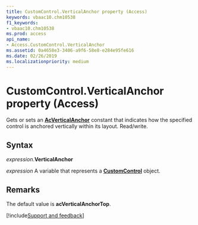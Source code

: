 ```yaml
---
title: CustomControl.VerticalAnchor property (Access)
keywords: vbaac10.chm10538
f1_keywords:
- vbaac10.chm10538
ms.prod: access
api_name:
- Access.CustomControl.VerticalAnchor
ms.assetid: 0a4658e3-3406-a9f6-58e8-e284e95fe616
ms.date: 02/26/2019
ms.localizationpriority: medium
---
```



# CustomControl.VerticalAnchor property (Access)

Gets or sets an **[AcVerticalAnchor](Access.AcVerticalAnchor.md)** constant that indicates how the specified control is anchored vertically within its layout. Read/write.


## Syntax

_expression_.**VerticalAnchor**

_expression_ A variable that represents a **[CustomControl](Access.CustomControl.md)** object.


## Remarks

The default value is **acVerticalAnchorTop**.




[!include[Support and feedback](~/includes/feedback-boilerplate.md)]